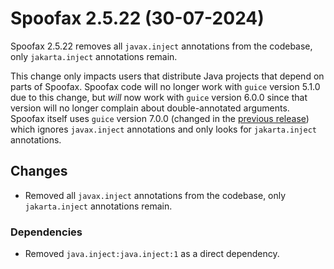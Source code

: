 # Spoofax 2.5.22 (30-07-2024)

Spoofax 2.5.22 removes all `javax.inject` annotations from the codebase, only `jakarta.inject` annotations remain.

This change only impacts users that distribute Java projects that depend on parts of Spoofax. Spoofax code will no longer work with `guice` version 5.1.0 due to this change, but _will_ now work with `guice` version 6.0.0 since that version will no longer complain about double-annotated arguments. Spoofax itself uses `guice` version 7.0.0 (changed in the [previous release](2.5.21.md)) which ignores `javax.inject` annotations and only looks for `jakarta.inject` annotations.

## Changes

- Removed all `javax.inject` annotations from the codebase, only `jakarta.inject` annotations remain.

### Dependencies

- Removed `java.inject:java.inject:1` as a direct dependency.
